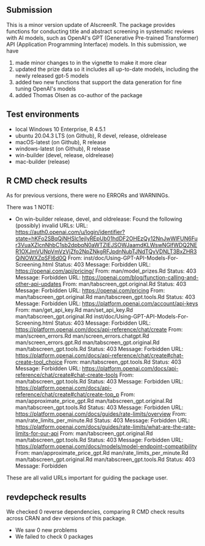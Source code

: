 ## Submission

This is a minor version update of AIscreenR. The package provides functions for conducting title and abstract screening in systematic reviews with AI models, such as OpenAI's GPT (Generative Pre-trained Transformer) API (Application Programming Interface) models. In this submission, we have 

1) made minor changes to in the vignette to make it more clear
2) updated the prize data so it includes all up-to-date models, including the newly released gpt-5 models
3) added two new functions that support the data generation for fine tuning OpenAI's models
4) added Thomas Olsen as co-author of the package

## Test environments

* local Windows 10 Enterprise, R 4.5.1
* ubuntu 20.04.3 LTS (on Github), R devel, release, oldrelease
* macOS-latest (on Github), R release
* windows-latest (on Github), R release
* win-builder (devel, release, oldrelease)
* mac-builder (release)


## R CMD check results

As for previous versions, there were no ERRORs and WARNINGs.

There was 1 NOTE:

 * On win-builder release, devel, and oldrelease:
  Found the following (possibly) invalid URLs:
  URL: https://auth0.openai.com/u/login/identifier?state=hKFo2SBqQjNHSlc1ejIyREpUb01hdDF2OHEzQy12NnJwWlFUN6Fur3VuaXZlcnNhbC1sb2dpbqN0aWTZIEJSOWJaamdKLWswNGlfWDQ2NER1OXJmVUNpVmVzVjZfo2NpZNkgRFJpdnNubTJNdTQyVDNLT3BxZHR3QjNOWXZpSFl6d0Q
    From: inst/doc/Using-GPT-API-Models-For-Screening.html
    Status: 403
    Message: Forbidden
  URL: https://openai.com/api/pricing/
    From: man/model_prizes.Rd
    Status: 403
    Message: Forbidden
  URL: https://openai.com/blog/function-calling-and-other-api-updates
    From: man/tabscreen_gpt.original.Rd
    Status: 403
    Message: Forbidden
  URL: https://openai.com/pricing
    From: man/tabscreen_gpt.original.Rd
          man/tabscreen_gpt.tools.Rd
    Status: 403
    Message: Forbidden
  URL: https://platform.openai.com/account/api-keys
    From: man/get_api_key.Rd
          man/set_api_key.Rd
          man/tabscreen_gpt.original.Rd
          inst/doc/Using-GPT-API-Models-For-Screening.html
    Status: 403
    Message: Forbidden
  URL: https://platform.openai.com/docs/api-reference/chat/create
    From: man/screen_errors.Rd
          man/screen_errors.chatgpt.Rd
          man/screen_errors.gpt.Rd
          man/tabscreen_gpt.original.Rd
          man/tabscreen_gpt.tools.Rd
    Status: 403
    Message: Forbidden
  URL: https://platform.openai.com/docs/api-reference/chat/create#chat-create-tool_choice
    From: man/tabscreen_gpt.tools.Rd
    Status: 403
    Message: Forbidden
  URL: https://platform.openai.com/docs/api-reference/chat/create#chat-create-tools
    From: man/tabscreen_gpt.tools.Rd
    Status: 403
    Message: Forbidden
  URL: https://platform.openai.com/docs/api-reference/chat/create#chat/create-top_p
    From: man/approximate_price_gpt.Rd
          man/tabscreen_gpt.original.Rd
          man/tabscreen_gpt.tools.Rd
    Status: 403
    Message: Forbidden
  URL: https://platform.openai.com/docs/guides/rate-limits/overview
    From: man/rate_limits_per_minute.Rd
    Status: 403
    Message: Forbidden
  URL: https://platform.openai.com/docs/guides/rate-limits/what-are-the-rate-limits-for-our-api
    From: man/tabscreen_gpt.original.Rd
          man/tabscreen_gpt.tools.Rd
    Status: 403
    Message: Forbidden
  URL: https://platform.openai.com/docs/models/model-endpoint-compatibility
    From: man/approximate_price_gpt.Rd
          man/rate_limits_per_minute.Rd
          man/tabscreen_gpt.original.Rd
          man/tabscreen_gpt.tools.Rd
    Status: 403
    Message: Forbidden

These are all valid URLs important for guiding the package user.

## revdepcheck results

We checked 0 reverse dependencies, comparing R CMD check results across CRAN and dev versions of this package.

 * We saw 0 new problems
 * We failed to check 0 packages
